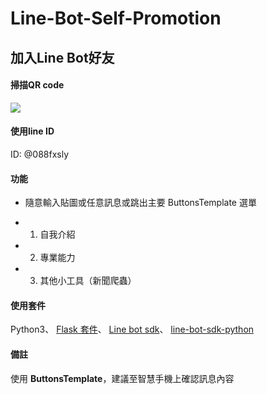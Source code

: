 # Line-Bot-Self-Promotion

## 加入Line Bot好友

#### 掃描QR code
![](https://i.imgur.com/GXMZj0V.png)

#### 使用line ID
ID: @088fxsly

#### 功能
- 隨意輸入貼圖或任意訊息或跳出主要 ButtonsTemplate 選單

- 1. 自我介紹
- 2. 專業能力
- 3. 其他小工具（新聞爬蟲）

#### 使用套件
Python3、
[Flask 套件](http://docs.jinkan.org/docs/flask/)、
[Line bot sdk](https://github.com/line/line-bot-sdk-python)、
[line-bot-sdk-python](https://github.com/line/line-bot-sdk-python#api)

#### 備註
使用 **ButtonsTemplate**，建議至智慧手機上確認訊息內容
